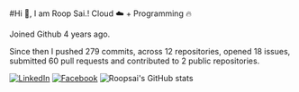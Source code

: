 #Hi 👋, I am Roop Sai.!
Cloud ☁️ + Programming 🔥 

Joined Github 4 years ago.

Since then I pushed 279 commits, across 12 repositories, opened 18 issues, submitted 60 pull requests and contributed to 2 public repositories.

[![LinkedIn](https://img.shields.io/badge/LinkedIn-blue.svg?style=for-the-badge&logo=linkedin)](https://www.linkedin.com/in/roopsai/)
[![Facebook](https://img.shields.io/badge/facebook-blue.svg?style=for-the-badge&logo=facebook&logoColor=white)](https://www.facebook.com/roopsai.surampudi.1)
![Roopsai's GitHub stats](https://github-readme-stats.vercel.app/api?username=sroopsai&show_icons=true&theme=tokyonight&count_private=true)
